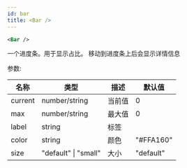 ```yaml
---
id: bar
title: <Bar />
---
```


```xml
<Bar />
```

一个进度条。用于显示占比。
移动到进度条上后会显示详情信息

参数:

| 名称 | 类型 | 描述 | 默认值 |
| ---- | ---- | ---- | ---- | 
| current | number/string | 当前值 | 0 |
| max | number/string | 最大值 | 0 |
| label | string | 标签 |  |
| color | string | 颜色 | "#FFA160" |
| size | "default" \| "small" | 大小 | "default" |
